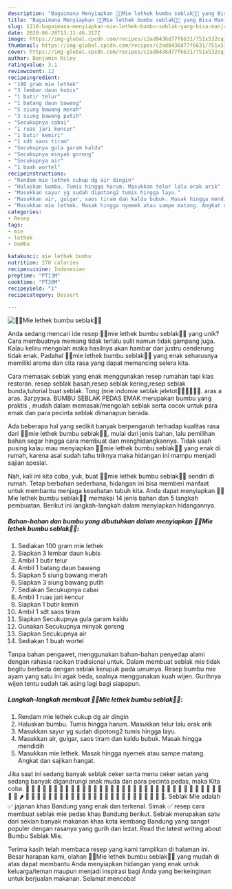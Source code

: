 ```yaml
---
description: "Bagaimana Menyiapkan 🍲🍇Mie lethek bumbu seblak🍜🍝 yang Bisa Manjain Lidah"
title: "Bagaimana Menyiapkan 🍲🍇Mie lethek bumbu seblak🍜🍝 yang Bisa Manjain Lidah"
slug: 1218-bagaimana-menyiapkan-mie-lethek-bumbu-seblak-yang-bisa-manjain-lidah
date: 2020-06-28T13:11:46.317Z
image: https://img-global.cpcdn.com/recipes/c2ad0436d77f6631/751x532cq70/🍲🍇mie-lethek-bumbu-seblak🍜🍝-foto-resep-utama.jpg
thumbnail: https://img-global.cpcdn.com/recipes/c2ad0436d77f6631/751x532cq70/🍲🍇mie-lethek-bumbu-seblak🍜🍝-foto-resep-utama.jpg
cover: https://img-global.cpcdn.com/recipes/c2ad0436d77f6631/751x532cq70/🍲🍇mie-lethek-bumbu-seblak🍜🍝-foto-resep-utama.jpg
author: Benjamin Riley
ratingvalue: 3.1
reviewcount: 12
recipeingredient:
- "100 gram mie lethek"
- "3 lembar daun kubis"
- "1 butir telur"
- "1 batang daun bawang"
- "5 siung bawang merah"
- "3 siung bawang putih"
- "Secukupnya cabai"
- "1 ruas jari kencur"
- "1 butir kemiri"
- "1 sdt saos tiram"
- "Secukupnya gula garam kaldu"
- "Secukupnya minyak goreng"
- "Secukupnya air"
- "1 buah wortel"
recipeinstructions:
- "Rendam mie lethek cukup dg air dingin"
- "Haluskan bumbu. Tumis hingga harum. Masukkan telur lalu orak arik"
- "Masukkan sayur yg sudah dipotong2 tumis hingga layu."
- "Masukkan air, gulgar, saos tiram dan kaldu bubuk. Masak hingga mendidih"
- "Masukkan mie lethek. Masak hingga nyemek atau sampe matang. Angkat dan sajikan hangat."
categories:
- Resep
tags:
- mie
- lethek
- bumbu

katakunci: mie lethek bumbu 
nutrition: 270 calories
recipecuisine: Indonesian
preptime: "PT13M"
cooktime: "PT30M"
recipeyield: "1"
recipecategory: Dessert

---
```



![🍲🍇Mie lethek bumbu seblak🍜🍝](https://img-global.cpcdn.com/recipes/c2ad0436d77f6631/751x532cq70/🍲🍇mie-lethek-bumbu-seblak🍜🍝-foto-resep-utama.jpg)

Anda sedang mencari ide resep 🍲🍇mie lethek bumbu seblak🍜🍝 yang unik? Cara membuatnya memang tidak terlalu sulit namun tidak gampang juga. Kalau keliru mengolah maka hasilnya akan hambar dan justru cenderung tidak enak. Padahal 🍲🍇mie lethek bumbu seblak🍜🍝 yang enak seharusnya memiliki aroma dan cita rasa yang dapat memancing selera kita.

Cara memasak seblak yang enak menggunakan resep rumahan tapi klas restoran. resep seblak basah,resep seblak kering,resep seblak bunda,tutorial buat seblak. Tong (mie indomie seblak jeletot🍝🍝🍲🍲🍛🌋. aras a aras. Загрузка. BUMBU SEBLAK PEDAS EMAK merupakan bumbu yang praktis , mudah dalam memasak/mengolah seblak serta cocok untuk para emak dan para pecinta seblak dimanapun berada.

Ada beberapa hal yang sedikit banyak berpengaruh terhadap kualitas rasa dari 🍲🍇mie lethek bumbu seblak🍜🍝, mulai dari jenis bahan, lalu pemilihan bahan segar hingga cara membuat dan menghidangkannya. Tidak usah pusing kalau mau menyiapkan 🍲🍇mie lethek bumbu seblak🍜🍝 yang enak di rumah, karena asal sudah tahu triknya maka hidangan ini mampu menjadi sajian spesial.


Nah, kali ini kita coba, yuk, buat 🍲🍇mie lethek bumbu seblak🍜🍝 sendiri di rumah. Tetap berbahan sederhana, hidangan ini bisa memberi manfaat untuk membantu menjaga kesehatan tubuh kita. Anda dapat menyiapkan 🍲🍇Mie lethek bumbu seblak🍜🍝 memakai 14 jenis bahan dan 5 langkah pembuatan. Berikut ini langkah-langkah dalam menyiapkan hidangannya.

<!--inarticleads1-->

##### Bahan-bahan dan bumbu yang dibutuhkan dalam menyiapkan 🍲🍇Mie lethek bumbu seblak🍜🍝:

1. Sediakan 100 gram mie lethek
1. Siapkan 3 lembar daun kubis
1. Ambil 1 butir telur
1. Ambil 1 batang daun bawang
1. Siapkan 5 siung bawang merah
1. Siapkan 3 siung bawang putih
1. Sediakan Secukupnya cabai
1. Ambil 1 ruas jari kencur
1. Siapkan 1 butir kemiri
1. Ambil 1 sdt saos tiram
1. Siapkan Secukupnya gula garam kaldu
1. Gunakan Secukupnya minyak goreng
1. Siapkan Secukupnya air
1. Sediakan 1 buah wortel


Tanpa bahan pengawet, menggunakan bahan-bahan penyedap alami dengan rahasia racikan tradisional untuk. Dalam membuat seblak mie tidak begitu berbeda dengan seblak kerupuk pada umumya. Resep bumbu mie ayam yang satu ini agak beda, soalnya menggunakan kuah wijen. Gurihnya wijen tentu sudah tak asing lagi bagi siapapun. 

<!--inarticleads2-->

##### Langkah-langkah membuat 🍲🍇Mie lethek bumbu seblak🍜🍝:

1. Rendam mie lethek cukup dg air dingin
1. Haluskan bumbu. Tumis hingga harum. Masukkan telur lalu orak arik
1. Masukkan sayur yg sudah dipotong2 tumis hingga layu.
1. Masukkan air, gulgar, saos tiram dan kaldu bubuk. Masak hingga mendidih
1. Masukkan mie lethek. Masak hingga nyemek atau sampe matang. Angkat dan sajikan hangat.


Jika saat ini sedang banyak seblak ceker serta menu ceker setan yang sedang banyak digandrungi anak muda dan para pecinta pedas, maka Kita coba. 🍭 🎂 🍰 🍬 🍫 🍪 🍮 🍩 🍯 🍨 🍧 🍦 🥧 🧁 🍏 🍌 🍒 🍓 🍐 🍋 🍇 🥝 🍈 🍑 🍎 🍊 🥭 🍅 🍉 🍍 🥥 🥑 🌰 🥕 🥒 🌽 🍆 🌶️ 🍄 🥜 🥔 🥦 🥬 🧄 🧅 🍞 🍕 🍳 🥓 🥖 🌯 🧀 🥐 🍟 🥗 🍔 🌭 🍖 🌮 🥘 🥞 🍿 🍲. Seblak Mie adalah ✅ jajanan khas Bandung yang enak dan terkenal. Simak ✅ resep cara membuat seblak mie pedas khas Bandung berikut. Seblak merupakan satu dari sekian banyak makanan khas kota kembang Bandung yang sangat populer dengan rasanya yang gurih dan lezat. Read the latest writing about Bumbu Seblak Mie. 

Terima kasih telah membaca resep yang kami tampilkan di halaman ini. Besar harapan kami, olahan 🍲🍇Mie lethek bumbu seblak🍜🍝 yang mudah di atas dapat membantu Anda menyiapkan hidangan yang enak untuk keluarga/teman maupun menjadi inspirasi bagi Anda yang berkeinginan untuk berjualan makanan. Selamat mencoba!

